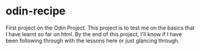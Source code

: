 # odin-recipe
First project on the Odin Project.
This project is to test me on the basics that I have learnt so far on html.
By the end of this project, I'll know if I have been following through with the lessons here or just glancing through.
